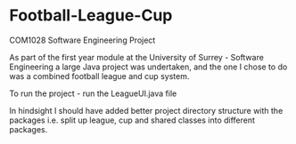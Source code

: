 # Football-League-Cup
COM1028 Software Engineering Project

As part of the first year module at the University of Surrey - Software Engineering a large Java project was undertaken, and the one I chose to do was a combined football league and cup system.

To run the project - run the LeagueUI.java file

In hindsight I should have added better project directory structure with the packages i.e. split up league, cup and shared classes into different packages.
